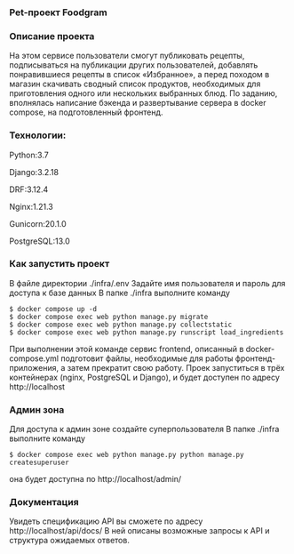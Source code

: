 ### Pet-проект Foodgram

### Описание проекта 
На этом сервисе пользователи смогут публиковать рецепты, подписываться на публикации других пользователей, добавлять понравившиеся рецепты в список «Избранное», а перед походом в магазин скачивать сводный список продуктов, необходимых для приготовления одного или нескольких выбранных блюд.
По заданию, вполнялась написание бэкенда и развертывание сервера в docker compose, на подготовленный фронтенд.

### Технологии:
Python:3.7

Django:3.2.18

DRF:3.12.4

Nginx:1.21.3

Gunicorn:20.1.0

PostgreSQL:13.0

### Как запустить проект

В файле директории ./infra/.env
Задайте имя пользователя и пароль для доступа к базе данных
В папке ./infra выполните команду

    $ docker compose up -d
    $ docker compose exec web python manage.py migrate
    $ docker compose exec web python manage.py collectstatic
    $ docker compose exec web python manage.py runscript load_ingredients

При выполнении этой команде сервис frontend, описанный в docker-compose.yml подготовит файлы, необходимые для работы фронтенд-приложения, а затем прекратит свою работу. Проек запуститься в трёх контейнерах (nginx, PostgreSQL и Django), и будет доступен по адресу http://localhost

### Админ зона
Для доступа к админ зоне создайте суперпользователя
В папке ./infra выполните команду

    $ docker compose exec web python manage.py python manage.py createsuperuser

она будет доступна по http://localhost/admin/

### Документация
Увидеть спецификацию API вы сможете по адресу http://localhost/api/docs/
В ней описаны возможные запросы к API
и структура ожидаемых ответов.